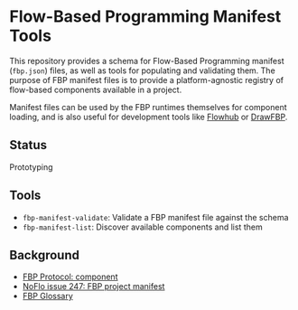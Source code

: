 Flow-Based Programming Manifest Tools
=====================================

This repository provides a schema for Flow-Based Programming manifest (`fbp.json`) files, as well as tools for populating and validating them. The purpose of FBP manifest files is to provide a platform-agnostic registry of flow-based components available in a project.

Manifest files can be used by the FBP runtimes themselves for component loading, and is also useful for development tools like [Flowhub](https://flowhub.io) or [DrawFBP](https://github.com/jpaulm/drawfbp).

## Status

Prototyping

## Tools

* `fbp-manifest-validate`: Validate a FBP manifest file against the schema
* `fbp-manifest-list`: Discover available components and list them

## Background

* [FBP Protocol: component](http://noflojs.org/documentation/protocol/#component)
* [NoFlo issue 247: FBP project manifest](https://github.com/noflo/noflo/issues/247)
* [FBP Glossary](http://www.jpaulmorrison.com/fbp/gloss.htm)
